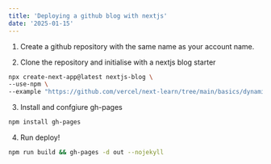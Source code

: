 ```yaml
---
title: 'Deploying a github blog with nextjs'
date: '2025-01-15'
---
```


1. Create a github repository with the same name as your account name.

2. Clone the repository and initialise with a nextjs blog starter

```bash
npx create-next-app@latest nextjs-blog \
--use-npm \
--example "https://github.com/vercel/next-learn/tree/main/basics/dynamic-routes-starter"
```

3. Install and confgiure gh-pages

```bash
npm install gh-pages
```

4. Run deploy!

```bash
npm run build && gh-pages -d out --nojekyll
```